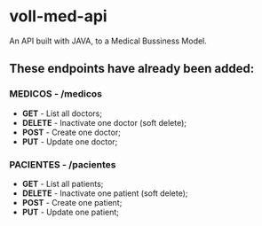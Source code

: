# voll-med-api
An API built with JAVA, to a Medical Bussiness Model.

## These endpoints have already been added:
### MEDICOS - /medicos
- **GET** - List all doctors;
- **DELETE** - Inactivate one doctor (soft delete);
- **POST** - Create one doctor;
- **PUT** - Update one doctor;
### PACIENTES - /pacientes
- **GET** - List all patients;
- **DELETE** - Inactivate one patient (soft delete);
- **POST** - Create one patient;
- **PUT** - Update one patient;

